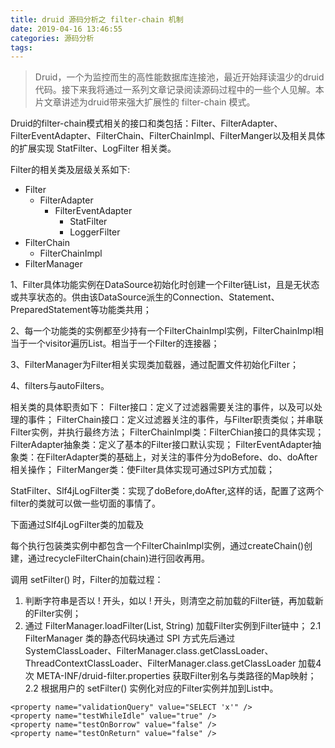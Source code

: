 ```yaml
---
title: druid 源码分析之 filter-chain 机制
date: 2019-04-16 13:46:55
categories: 源码分析
tags:
---
```


> Druid，一个为监控而生的高性能数据库连接池，最近开始拜读温少的druid代码。接下来我将通过一系列文章记录阅读源码过程中的一些个人见解。本片文章讲述为druid带来强大扩展性的 filter-chain 模式。

Druid的filter-chain模式相关的接口和类包括：Filter、FilterAdapter、FilterEventAdapter、FilterChain、FilterChainImpl、FilterManger以及相关具体的扩展实现 StatFilter、LogFilter 相关类。

Filter的相关类及层级关系如下:

- Filter
  - FilterAdapter
    - FilterEventAdapter
      - StatFilter
      - LoggerFilter
- FilterChain
  - FilterChainImpl
- FilterManager

1、Filter具体功能实例在DataSource初始化时创建一个Filter链List<Filter>，且是无状态或共享状态的。供由该DataSource派生的Connection、Statement、PreparedStatement等功能类共用；

2、每一个功能类的实例都至少持有一个FilterChainImpl实例，FilterChainImpl相当于一个visitor遍历List<Filter>。相当于一个Filter的连接器；

3、FilterManager为Filter相关实现类加载器，通过配置文件初始化Filter；

4、filters与autoFilters。

相关类的具体职责如下：
Filter接口：定义了过滤器需要关注的事件，以及可以处理的事件；
FilterChain接口：定义过滤器关注的事件，与Filter职责类似；并串联Filter实例，并执行最终方法；
FilterChainImpl类：FilterChian接口的具体实现；
FilterAdapter抽象类：定义了基本的Filter接口默认实现；
FilterEventAdapter抽象类：在FilterAdapter类的基础上，对关注的事件分为doBefore、do、doAfter相关操作；
FilterManger类：使Filter具体实现可通过SPI方式加载；

StatFilter、Slf4jLogFilter类：实现了doBefore,doAfter,这样的话，配置了这两个filter的类就可以做一些切面的事情了。

下面通过Slf4jLogFilter类的加载及

每个执行包装类实例中都包含一个FilterChainImpl实例，通过createChain()创建，通过recycleFilterChain(chain)进行回收再用。

调用 setFilter() 时，Filter的加载过程：

1. 判断字符串是否以 ! 开头，如以 ! 开头，则清空之前加载的Filter链，再加载新的Filter实例；
2. 通过 FilterManager.loadFilter(List<Filter>, String) 加载Filter实例到Filter链中；
  2.1 FilterManager 类的静态代码块通过 SPI 方式先后通过 SystemClassLoader、FilterManager.class.getClassLoader、ThreadContextClassLoader、FilterManager.class.getClassLoader 加载4次 META-INF/druid-filter.properties 获取Filter别名与类路径的Map映射；
  2.2 根据用户的 setFilter() 实例化对应的Filter实例并加到List<Filter>中。

````
<property name="validationQuery" value="SELECT 'x'" />
<property name="testWhileIdle" value="true" />
<property name="testOnBorrow" value="false" />
<property name="testOnReturn" value="false" />
````